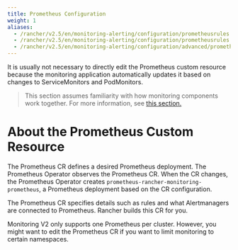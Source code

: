 ```yaml
---
title: Prometheus Configuration
weight: 1
aliases:
  - /rancher/v2.5/en/monitoring-alerting/configuration/prometheusrules
  - /rancher/v2.5/en/monitoring-alerting/configuration/prometheusrules
  - /rancher/v2.5/en/monitoring-alerting/configuration/advanced/prometheusrules
---
```


It is usually not necessary to directly edit the Prometheus custom resource because the monitoring application automatically updates it based on changes to ServiceMonitors and PodMonitors.
> This section assumes familiarity with how monitoring components work together. For more information, see [this section.](../../../../explanations/integrations-in-rancher/monitoring-and-alerting/how-monitoring-works.md)

# About the Prometheus Custom Resource

The Prometheus CR defines a desired Prometheus deployment. The Prometheus Operator observes the Prometheus CR. When the CR changes, the Prometheus Operator creates `prometheus-rancher-monitoring-prometheus`, a Prometheus deployment based on the CR configuration.

The Prometheus CR specifies details such as rules and what Alertmanagers are connected to Prometheus. Rancher builds this CR for you.

Monitoring V2 only supports one Prometheus per cluster. However, you might want to edit the Prometheus CR if you want to limit monitoring to certain namespaces.